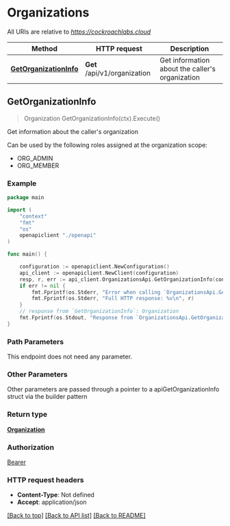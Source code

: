 # Organizations

All URIs are relative to *https://cockroachlabs.cloud*

Method | HTTP request | Description
------------- | ------------- | -------------
[**GetOrganizationInfo**](OrganizationsApi.md#GetOrganizationInfo) | **Get** /api/v1/organization | Get information about the caller&#39;s organization



## GetOrganizationInfo

> Organization GetOrganizationInfo(ctx).Execute()

Get information about the caller's organization
    
Can be used by the following roles assigned at the organization scope:
- ORG_ADMIN
- ORG_MEMBER


### Example

```go
package main

import (
    "context"
    "fmt"
    "os"
    openapiclient "./openapi"
)

func main() {

    configuration := openapiclient.NewConfiguration()
    api_client := openapiclient.NewClient(configuration)
    resp, r, err := api_client.OrganizationsApi.GetOrganizationInfo(context.Background()).Execute()
    if err != nil {
        fmt.Fprintf(os.Stderr, "Error when calling `OrganizationsApi.GetOrganizationInfo``: %v\n", err)
        fmt.Fprintf(os.Stderr, "Full HTTP response: %v\n", r)
    }
    // response from `GetOrganizationInfo`: Organization
    fmt.Fprintf(os.Stdout, "Response from `OrganizationsApi.GetOrganizationInfo`: %v\n", resp)
}
```

### Path Parameters

This endpoint does not need any parameter.

### Other Parameters

Other parameters are passed through a pointer to a apiGetOrganizationInfo struct via the builder pattern


### Return type

[**Organization**](Organization.md)

### Authorization

[Bearer](../README.md#Bearer)

### HTTP request headers

- **Content-Type**: Not defined
- **Accept**: application/json

[[Back to top]](#) [[Back to API list]](../README.md#documentation-for-api-endpoints)
[[Back to README]](../README.md)

